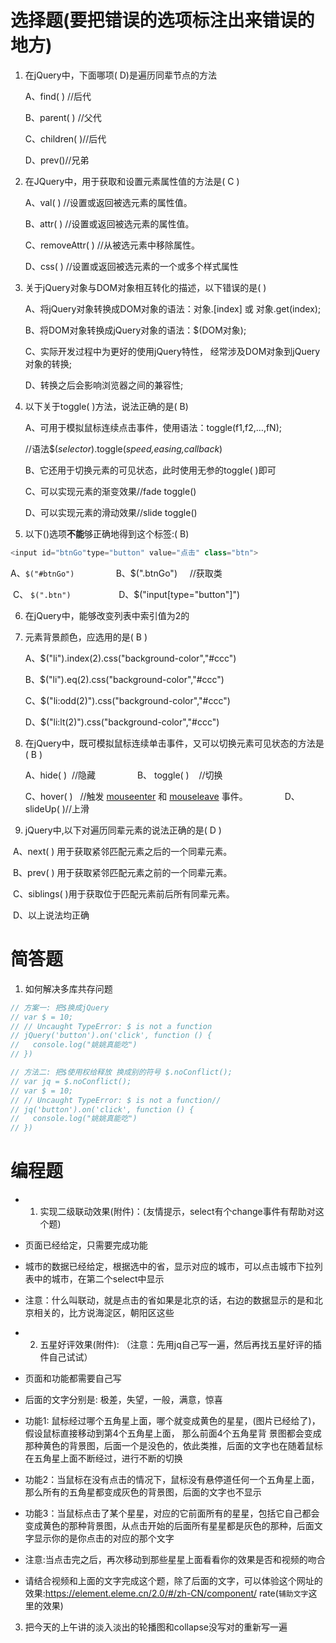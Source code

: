 # 选择题(要把错误的选项标注出来错误的地方)

1. 在jQuery中，下面哪项(  D)是遍历同辈节点的方法

   A、find( )  //后代

   B、parent( ) //父代

   C、children( )//后代

   D、prev()//兄弟

2. 在JQuery中，用于获取和设置元素属性值的方法是( C  )

   A、val( )  	//设置或返回被选元素的属性值。

   B、attr( )  	//设置或返回被选元素的属性值。

   C、removeAttr( )	//从被选元素中移除属性。

   D、css( )	//设置或返回被选元素的一个或多个样式属性

3. 关于jQuery对象与DOM对象相互转化的描述，以下错误的是( )

   A、将jQuery对象转换成DOM对象的语法：对象.[index] 或 对象.get(index);

   B、将DOM对象转换成jQuery对象的语法：$(DOM对象);

   C、实际开发过程中为更好的使用jQuery特性， 经常涉及DOM对象到jQuery对象的转换;

   D、转换之后会影响浏览器之间的兼容性;

4. 以下关于toggle( )方法，说法正确的是(  B)

   A、可用于模拟鼠标连续点击事件，使用语法：toggle(f1,f2,…,fN);

   //语法$(*selector*).toggle(*speed,easing,callback*)

   B、它还用于切换元素的可见状态，此时使用无参的toggle( )即可

   C、可以实现元素的渐变效果//fade toggle()

   D、可以实现元素的滑动效果//slide toggle()

5. 以下()选项**不能**够正确地得到这个标签:( B) 

```js
<input id="btnGo"type="button" value="点击" class="btn">
```
​     A、`$("#btnGo") `               B、$(".btnGo")     //获取类   

​     C、 `$(".btn")   `                 D、$("input[type="button"]")


6. 在jQuery中，能够改变列表中索引值为2的<li>元素背景颜色，应选用的是(  B )

   A、$("li").index(2).css("background-color","#ccc")

   B、$("li").eq(2).css("background-color","#ccc")

   C、$("li:odd(2)").css("background-color","#ccc")

   D、$("li:lt(2)").css("background-color","#ccc")


7. 在jQuery中，既可模拟鼠标连续单击事件，又可以切换元素可见状态的方法是( B  )  

   A、hide( )  //隐藏                    B、 toggle( )    //切换             

   C、hover( )   //触发 [mouseenter](https://www.runoob.com/jquery/event-mouseenter.html) 和 [mouseleave](https://www.runoob.com/jquery/event-mouseleave.html) 事件。                D、slideUp( )//上滑


8.  jQuery中,以下对遍历同辈元素的说法正确的是(  D )

​      A、next( ) 用于获取紧邻匹配元素之后的一个同辈元素。

​     B、prev( ) 用于获取紧邻匹配元素之前的一个同辈元素。

​     C、siblings( )用于获取位于匹配元素前后所有同辈元素。

​     D、以上说法均正确



# 简答题

1. 如何解决多库共存问题
```js
// 方案一: 把$换成jQuery
// var $ = 10;
// // Uncaught TypeError: $ is not a function
// jQuery('button').on('click', function () {
//   console.log("姚姚真能吃")
// })

// 方法二: 把$使用权给释放 换成别的符号 $.noConflict();
// var jq = $.noConflict();
// var $ = 10;
// // Uncaught TypeError: $ is not a function// 
// jq('button').on('click', function () {
//   console.log("姚姚真能吃")
// })
```

# 编程题

- 1. 实现二级联动效果(附件)：(友情提示，select有个change事件有帮助对这个题)

- 页面已经给定，只需要完成功能

- 城市的数据已经给定，根据选中的省，显示对应的城市，可以点击城市下拉列表中的城市，在第二个select中显示

- 注意：什么叫联动，就是点击的省如果是北京的话，右边的数据显示的是和北京相关的，比方说海淀区，朝阳区这些

  


- 2. 五星好评效果(附件): （注意：先用jq自己写一遍，然后再找五星好评的插件自己试试）

- 页面和功能都需要自己写

- 后面的文字分别是: 极差，失望，一般，满意，惊喜

- 功能1: 鼠标经过哪个五角星上面，哪个就变成黄色的星星，(图片已经给了)，假设鼠标直接移动到第4个五角星上面， 那么前面4个五角星背 景图都会变成那种黄色的背景图，后面一个是没色的，依此类推，后面的文字也在随着鼠标在五角星上面不断经过，进行不断的切换

- 功能2：当鼠标在没有点击的情况下，鼠标没有悬停道任何一个五角星上面，那么所有的五角星都变成灰色的背景图，后面的文字也不显示

- 功能3：当鼠标点击了某个星星，对应的它前面所有的星星，包括它自己都会变成黄色的那种背景图，从点击开始的后面所有星星都是灰色的那种，后面文字显示你的是你点击的对应的那个文字

- 注意:当点击完之后，再次移动到那些星星上面看看你的效果是否和视频的吻合

- 请结合视频和上面的文字完成这个题，除了后面的文字，可以体验这个网址的效果:https://element.eleme.cn/2.0/#/zh-CN/component/
  rate(`辅助文字`这里的效果)




3. 把今天的上午讲的淡入淡出的轮播图和collapse没写对的重新写一遍
